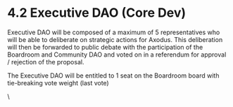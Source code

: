 # 4.2 Executive DAO (Core Dev)

Executive DAO will be composed of a maximum of 5 representatives who will be able to deliberate on strategic actions for Axodus. This deliberation will then be forwarded to public debate with the participation of the Boardroom and Community DAO and voted on in a referendum for approval / rejection of the proposal.

The Executive DAO will be entitled to 1 seat on the Boardroom board with tie-breaking vote weight (last vote)

\
